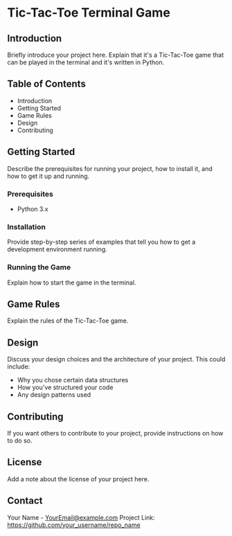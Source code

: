 # Tic-Tac-Toe Terminal Game

## Introduction
Briefly introduce your project here. Explain that it's a Tic-Tac-Toe game that can be played in the terminal and it's written in Python.

## Table of Contents
- Introduction
- Getting Started
- Game Rules
- Design
- Contributing

## Getting Started
Describe the prerequisites for running your project, how to install it, and how to get it up and running.

### Prerequisites
- Python 3.x

### Installation
Provide step-by-step series of examples that tell you how to get a development environment running.

### Running the Game
Explain how to start the game in the terminal.

## Game Rules
Explain the rules of the Tic-Tac-Toe game.

## Design
Discuss your design choices and the architecture of your project. This could include:
- Why you chose certain data structures
- How you've structured your code
- Any design patterns used

## Contributing
If you want others to contribute to your project, provide instructions on how to do so.

## License
Add a note about the license of your project here.

## Contact
Your Name - YourEmail@example.com
Project Link: https://github.com/your_username/repo_name
